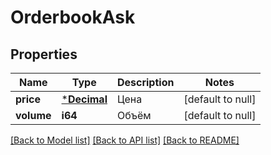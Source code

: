 # OrderbookAsk

## Properties
Name | Type | Description | Notes
------------ | ------------- | ------------- | -------------
**price** | [***Decimal**](BigDecimal.md) | Цена | [default to null]
**volume** | **i64** | Объём | [default to null]

[[Back to Model list]](../README.md#documentation-for-models) [[Back to API list]](../README.md#documentation-for-api-endpoints) [[Back to README]](../README.md)

